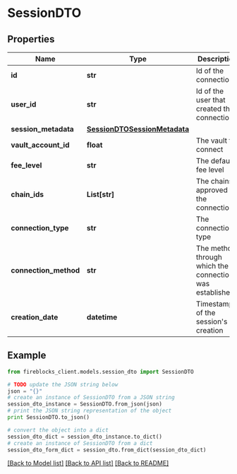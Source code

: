 # SessionDTO


## Properties
Name | Type | Description | Notes
------------ | ------------- | ------------- | -------------
**id** | **str** | Id of the connection | 
**user_id** | **str** | Id of the user that created the connection | 
**session_metadata** | [**SessionDTOSessionMetadata**](SessionDTOSessionMetadata.md) |  | 
**vault_account_id** | **float** | The vault to connect | 
**fee_level** | **str** | The default fee level | 
**chain_ids** | **List[str]** | The chains approved for the connection | 
**connection_type** | **str** | The connection&#39;s type | 
**connection_method** | **str** | The method through which the connection was established | 
**creation_date** | **datetime** | Timestamp of the session&#39;s creation | 

## Example

```python
from fireblocks_client.models.session_dto import SessionDTO

# TODO update the JSON string below
json = "{}"
# create an instance of SessionDTO from a JSON string
session_dto_instance = SessionDTO.from_json(json)
# print the JSON string representation of the object
print SessionDTO.to_json()

# convert the object into a dict
session_dto_dict = session_dto_instance.to_dict()
# create an instance of SessionDTO from a dict
session_dto_form_dict = session_dto.from_dict(session_dto_dict)
```
[[Back to Model list]](../README.md#documentation-for-models) [[Back to API list]](../README.md#documentation-for-api-endpoints) [[Back to README]](../README.md)


